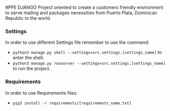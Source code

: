 #PPE DJANGO
Project oriented to create a customers friendly environment to serve mailing and packages necessities from Puerto Plata, Dominican Republic to the world.

### Settings
In order to use different Settings file remember to use the command:
* `python3 manage.py shell --settings=src.settings.[settings_name]` to enter the shell.
* `python3 manage.py runserver --settings=src.settings.[settings_name]` to run the project.

### Requirements
In order to use Requirements files:
* `pip3 install -r requirements/[requirements_name.txt]`
